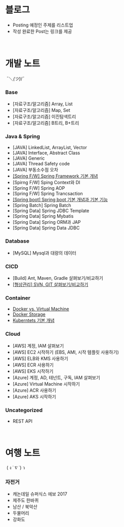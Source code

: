 # 블로그

- Posting 예정인 주제를 리스트업
- 작성 완료한 Post는 링크를 제공

<br />

# 개발 노트 
 ¯＼_(ツ)_/¯ 

### Base
- [자료구조/알고리즘] Array, List
- [자료구조/알고리즘] Map, Set
- [자료구조/알고리즘] 이진탐색트리
- [자료구조/알고리즘] B트리, B+트리

### Java & Spring
- [JAVA] LinkedList, ArrayList, Vector
- [JAVA] Interface, Abstract Class
- [JAVA] Generic
- [JAVA] Thread Safety code 
- [JAVA] 부동소수점 오차
- [[Spring F/W] Spring Framework 기본 개념](java/spring-fw-basic.md)
- [Spirng F/W] Sping Context와 DI
- [Spring F/W] Spring AOP
- [Spring F/W] Spring Trancsaction
- [[Spring boot] Spring boot 기본 개념과 기본 기능](java/spring-boot-basic.md)
- [Spring Batch] Spring Batch
- [Spring Data] Spring JDBC Template
- [Spring Data] Spring Mybatis
- [Spring Data] Spring ORM과 JAP
- [Spring Data] Spring Data JDBC

### Database
- [MySQL] Mysql과 대량의 데이터

### CICD
- [Build] Ant, Maven, Gradle 살펴보기/비교하기
- [[형상관리] SVN, GIT 살펴보기/비교하기](cicd/version-control.md)

### Container
- [Docker vs. Virtual Machine](container/docker-vs-vm.md)
- [Docker Storage](container/docker-storage.md)
- [Kuberntets 기본 개념](container/k8s-basic.md)

### Cloud
- [AWS] 계정, IAM 살펴보기
- [AWS] EC2 시작하기 (EBS, AMI, 시작 템플릿 사용하기)
- [AWS] ELB와 KMS 사용하기
- [AWS] ECR 사용하기
- [AWS] EKS 시작하기
- [Azure] 계정, AD, 테넌트, 구독, IAM 살펴보기
- [Azure] Virtual Machine 시작하기
- [Azure] ACR 사용하기
- [Azure] AKS 시작하기

### Uncategorized
- REST API

<br />

# 여행 노트
 ( ง ˙ ∇ ˙) ว 

### 자전거
- 캐논데일 슈퍼식스 에보 2017
- 제주도 한바퀴
- 남산 / 북악산
- 두물머리
- 강화도
